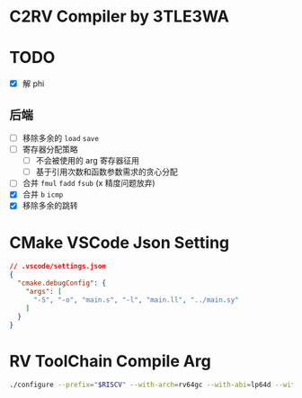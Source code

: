 # C2RV Compiler by 3TLE3WA


# TODO

- [x] 解 phi

## 后端

- [ ] 移除多余的 `load` `save`
- [ ] 寄存器分配策略
    - [ ] 不会被使用的 arg 寄存器征用
    - [ ] 基于引用次数和函数参数需求的贪心分配
- [ ] 合并 `fmul` `fadd` `fsub` (x 精度问题放弃)
- [x] 合并 `b` `icmp`
- [x] 移除多余的跳转

# CMake VSCode Json Setting

``` json
// .vscode/settings.json
{
  "cmake.debugConfig": {
    "args": [
      "-S", "-o", "main.s", "-l", "main.ll", "../main.sy"
    ]
  }
}
```

# RV ToolChain Compile Arg

``` bash
./configure --prefix="$RISCV" --with-arch=rv64gc --with-abi=lp64d --with-multilib-generator="rv64gc-lp64--"
```